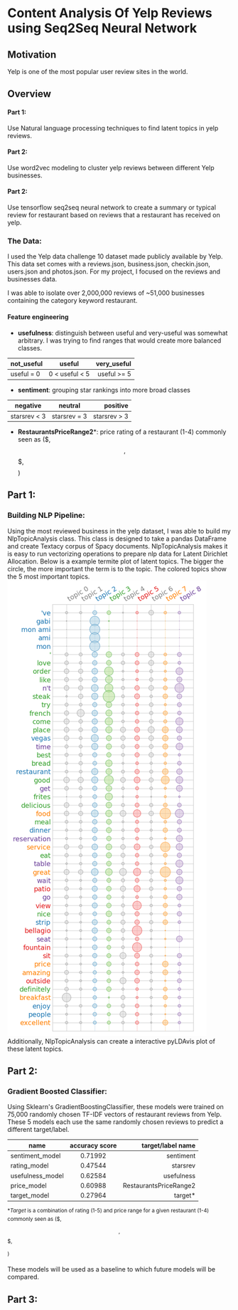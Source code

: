 # Content Analysis Of Yelp Reviews using Seq2Seq Neural Network

## Motivation

Yelp is one of the most popular user review sites in the world.



## Overview

#### Part 1:
Use Natural language processing techniques to find latent topics in yelp reviews.

#### Part 2:
Use word2vec modeling to cluster yelp reviews between different Yelp businesses.

#### Part 2:
Use tensorflow seq2seq neural network to create a summary or typical review for restaurant based on reviews that a restaurant has received on yelp.


### The Data:

I used the Yelp data challenge 10 dataset made publicly available by Yelp. This data set comes with a reviews.json, business.json, checkin.json, users.json and photos.json. For my project, I focused on the reviews and businesses data.

I was able to isolate over 2,000,000 reviews of ~51,000 businesses containing the category keyword restaurant.

#### Feature engineering
- **usefulness**: distinguish between useful and very-useful was somewhat arbitrary. I was trying to find ranges that would create more balanced classes.

|not_useful|useful|very_useful|
|----------|:------:|--------:|
| useful = 0 |  0 < useful < 5 | useful >= 5|

- **sentiment**: grouping star rankings into more broad classes

|negative|neutral|positive|
|----------|:------:|--------:|
| starsrev < 3 |  starsrev = 3 | starsrev > 3|

- **RestaurantsPriceRange2***: price rating of a restaurant (1-4) commonly seen as ($, $$, $$$, $$$$)




## Part 1:
### Building NLP Pipeline:
Using the most reviewed business in the yelp dataset, I was able to build my NlpTopicAnalysis class. This class is designed to take a pandas DataFrame and create Textacy corpus of Spacy documents.
NlpTopicAnalysis makes it is easy to run vectorizing operations to prepare nlp data for Latent Dirichlet Allocation.
Below is a example termite plot of latent topics. The bigger the circle, the more important the term is to the topic. The colored topics show the 5 most important topics.
![alt text](termite_plot_4JNXUYY8wbaaDmk3BPzlWw_lda.png)
Additionally, NlpTopicAnalysis can create a interactive pyLDAvis plot of these latent topics.

## Part 2:
### Gradient Boosted Classifier:
Using Sklearn's GradientBoostingClassifier, these models were trained on 75,000 randomly chosen TF-IDF vectors of restaurant reviews from Yelp. These 5 models each use the same randomly chosen reviews to predict a different target/label.


  | name   |accuracy score      | target/label name |
  | ------------- |:-------------:| -----:|
  | sentiment_model |  0.71992  |  sentiment  |
  | rating_model |  0.47544  |  starsrev  |
  | usefulness_model |  0.62584  |  usefulness  |
  | price_model |  0.60988  |  RestaurantsPriceRange2  |
  | target_model |  0.27964  |  target*  |
<sup>**Target* is a combination of rating (1-5) and price range for a given restaurant (1-4) commonly seen as ($, $$, $$$, $$$$)</sup>

These models will be used as a baseline to which future models will be compared.


## Part 3:
